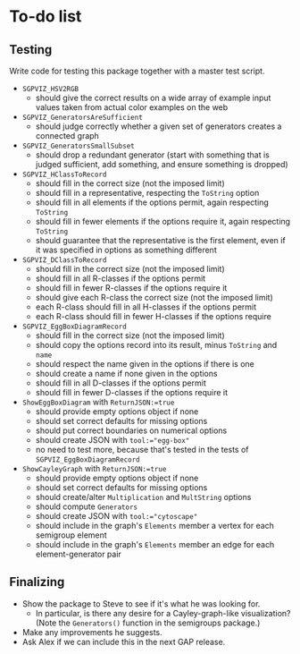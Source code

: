 
# To-do list

## Testing

Write code for testing this package together with a master test script.

 * `SGPVIZ_HSV2RGB`
    * should give the correct results on a wide array of example
      input values taken from actual color examples on the web
 * `SGPVIZ_GeneratorsAreSufficient`
    * should judge correctly whether a given set of generators creates
      a connected graph
 * `SGPVIZ_GeneratorsSmallSubset`
    * should drop a redundant generator (start with something that
      is judged sufficient, add something, and ensure something is
      dropped)
 * `SGPVIZ_HClassToRecord`
    * should fill in the correct size (not the imposed limit)
    * should fill in a representative, respecting the `ToString` option
    * should fill in all elements if the options permit, again
      respecting `ToString`
    * should fill in fewer elements if the options require it, again
      respecting `ToString`
    * should guarantee that the representative is the first element,
      even if it was specified in options as something different
 * `SGPVIZ_DClassToRecord`
    * should fill in the correct size (not the imposed limit)
    * should fill in all R-classes if the options permit
    * should fill in fewer R-classes if the options require it
    * should give each R-class the correct size (not the imposed limit)
    * each R-class should fill in all H-classes if the options permit
    * each R-class should fill in fewer H-classes if the options require
 * `SGPVIZ_EggBoxDiagramRecord`
    * should fill in the correct size (not the imposed limit)
    * should copy the options record into its result, minus `ToString`
      and `name`
    * should respect the name given in the options if there is one
    * should create a name if none given in the options
    * should fill in all D-classes if the options permit
    * should fill in fewer D-classes if the options require it
 * `ShowEggBoxDiagram` with `ReturnJSON:=true`
    * should provide empty options object if none
    * should set correct defaults for missing options
    * should put correct boundaries on numerical options
    * should create JSON with `tool:="egg-box"`
    * no need to test more, because that's tested in the tests of
      `SGPVIZ_EggBoxDiagramRecord`
 * `ShowCayleyGraph` with `ReturnJSON:=true`
    * should provide empty options object if none
    * should set correct defaults for missing options
    * should create/alter `Multiplication` and `MultString` options
    * should compute `Generators`
    * should create JSON with `tool:="cytoscape"`
    * should include in the graph's `Elements` member a vertex for
      each semigroup element
    * should include in the graph's `Elements` member an edge for
      each element-generator pair

## Finalizing

 * Show the package to Steve to see if it's what he was looking for.
    * In particular, is there any desire for a Cayley-graph-like
      visualization?  (Note the `Generators()` function in the
      semigroups package.)
 * Make any improvements he suggests.
 * Ask Alex if we can include this in the next GAP release.
